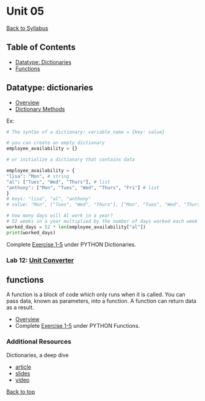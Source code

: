# <a id="top"></a> Unit 05
[Back to Syllabus](https://github.com/PdxCodeGuild/IntroToProgramming#top)

## Table of Contents
- [Datatype: Dictionaries](#dictionary)
- [Functions](#functions)

## <a id="dictionary"></a>Datatype: dictionaries
- [Overview](https://www.w3schools.com/python/python_dictionaries.asp)
- [Dictionary Methods](https://www.w3schools.com/python/python_ref_dictionary.asp)

Ex:
```python
# The syntax of a dictionary: variable_name = {key: value}

# you can create an empty dictionary
employee_availability = {}

# or initialize a dictionary that contains data

employee_availability = {
"lisa": "Mon", # string
"al": ["Tues", "Wed", "Thurs"], # list
"anthony": ["Mon", "Tues", "Wed", "Thurs", "Fri"] # list
}
# keys: "lisa", "al", "anthony"
# value: "Mon", ["Tues", "Wed", "Thurs"], ["Mon", "Tues", "Wed", "Thurs", "Fri"]

# how many days will Al work in a year?
# 52 weeks in a year multiplied by the number of days worked each week (3)
worked_days = 52 * len(employee_availability["al"])
print(worked_days)

```
Complete [Exercise 1-5](https://www.w3schools.com/python/exercise.asp?filename=exercise_functions1) under PYTHON Dictionaries.

### Lab 12: [Unit Converter](https://github.com/PdxCodeGuild/IntroToProgramming/blob/master/labs/lab12-unit_converter.md)

## <a id="functions"></a>functions
A function is a block of code which only runs when it is called. You can pass data, known as parameters, into a function. A function can return data as a result.

- [Overview](https://www.w3schools.com/python/python_functions.asp)
- Complete [Exercise 1-5](https://www.w3schools.com/python/exercise.asp?filename=exercise_functions1) under PYTHON Functions.

### Additional Resources
Dictionaries, a deep dive
  - [article](https://www.py4e.com/html3/09-dictionaries)
  - [slides](https://www.py4e.com/lectures3/Pythonlearn-09-Dictionaries.pptx)
  - [video](https://youtu.be/8DvywoWv6fI)

[Back to top](#top)
